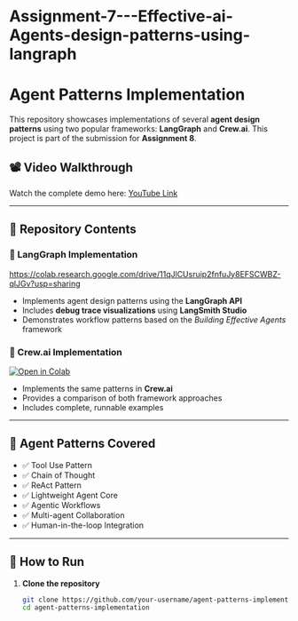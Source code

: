 # Assignment-7---Effective-ai-Agents-design-patterns-using-langraph
# Agent Patterns Implementation

This repository showcases implementations of several **agent design patterns** using two popular frameworks: **LangGraph** and **Crew.ai**. This project is part of the submission for **Assignment 8**.

## 📽️ Video Walkthrough
Watch the complete demo here: [YouTube Link](#) <!-- Replace with actual link -->

---

## 📁 Repository Contents

### 🚀 LangGraph Implementation
https://colab.research.google.com/drive/11qJlCUsruip2fnfuJy8EFSCWBZ-qlJGv?usp=sharing

- Implements agent design patterns using the **LangGraph API**
- Includes **debug trace visualizations** using **LangSmith Studio**
- Demonstrates workflow patterns based on the *Building Effective Agents* framework

### 🤖 Crew.ai Implementation
[![Open in Colab](https://colab.research.google.com/assets/colab-badge.svg)](#)

- Implements the same patterns in **Crew.ai**
- Provides a comparison of both framework approaches
- Includes complete, runnable examples

---

## 🧠 Agent Patterns Covered

- ✅ Tool Use Pattern  
- ✅ Chain of Thought  
- ✅ ReAct Pattern  
- ✅ Lightweight Agent Core  
- ✅ Agentic Workflows  
- ✅ Multi-agent Collaboration  
- ✅ Human-in-the-loop Integration

---

## 📝 How to Run

1. **Clone the repository**
   ```bash
   git clone https://github.com/your-username/agent-patterns-implementation.git
   cd agent-patterns-implementation
